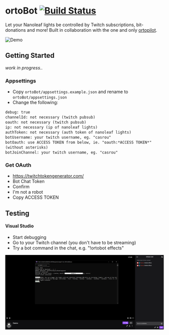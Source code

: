 # ortoBot [![Build Status](https://travis-ci.com/casrou/ortoBot.svg?token=9rfyGsm1xydBPACurxpn&branch=master)](https://travis-ci.com/casrou/ortoBot)

Let your Nanoleaf lights be controlled by Twitch subscriptions, bit-donations and more! Built in collaboration with the one and only [ortopilot](https://www.twitch.tv/ortopilot).

![Demo](https://github.com/casrou/ortobot/raw/master/media/demo.gif "Demo")
## Getting Started
_work in progress.._
### Appsettings
- Copy `ortoBot/appsettings.example.json` and rename to `ortoBot/appsettings.json`
- Change the following:
```
debug: true
channelId: not necessary (twitch pubsub)
oauth: not necessary (twitch pubsub)
ip: not necessary (ip of nanoleaf lights)
authToken: not necessary (auth token of nanoleaf lights)
botUsername: your twitch username, eg. "casrou"
botOauth: use ACCESS TOKEN from below, ie. "oauth:*ACCESS TOKEN*" (without asterisks)
botJoinChannel: your twitch username, eg. "casrou"
```
### Get OAuth
- https://twitchtokengenerator.com/
- Bot Chat Token
- Confirm
- I'm not a robot
- Copy ACCESS TOKEN

## Testing
#### Visual Studio
- Start debugging
- Go to your Twitch channel (you don't have to be streaming)
- Try a bot command in the chat, e.g. "!ortobot effects"

![The output of the command should then be printed to the console](https://github.com/casrou/ortobot/raw/master/media/gettingstarted1.png "Getting Started")
